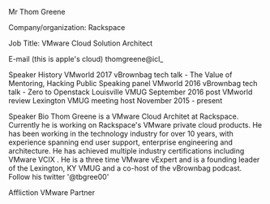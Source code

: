 Mr
Thom
Greene

Company/organization:
Rackspace

Job Title:
VMware Cloud Solution Architect

E-mail (this is apple's cloud)
thomgreene@icl_

Speaker History
VMworld 2017 vBrownbag tech talk - The Value of Mentoring, Hacking Public Speaking panel
VMworld 2016 vBrownbag tech talk - Zero to Openstack
Louisville VMUG September 2016 post VMworld review
Lexington VMUG meeting host November 2015 - present

Speaker Bio
Thom Greene is a VMware Cloud Architet at Rackspace. Currently he is working on Rackspace's VMware private cloud products. He has been working in the technology industry for over 10 years, with experience spanning end user support, enterprise engineering and architecture. He has achieved multiple industry certifications including VMware VCIX . He is a three time VMware vExpert and is a founding leader of the Lexington, KY VMUG and a co-host of the vBrownbag podcast. Follow his twitter '@tbgree00'

Affliction
VMware Partner
